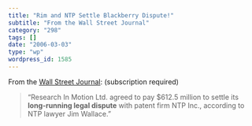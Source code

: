 ```yaml
---
title: "Rim and NTP Settle Blackberry Dispute!"
subtitle: "From the Wall Street Journal"
category: "298"
tags: []
date: "2006-03-03"
type: "wp"
wordpress_id: 1585
---
```

From the [Wall Street Journal](http://online.wsj.com/article/SB114142276287788965.html?mod=home_whats_news_us): (subscription required)

> “Research In Motion Ltd. agreed to pay $612.5 million to settle its **long-running legal dispute** with patent firm NTP Inc., according to NTP lawyer Jim Wallace.”